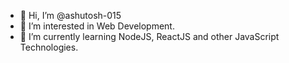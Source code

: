 - 👋 Hi, I’m @ashutosh-015
- 👀 I’m interested in Web Development.
- 🌱 I’m currently learning NodeJS, ReactJS and other JavaScript Technologies.

<!---
ashutosh-015/ashutosh-015 is a ✨ special ✨ repository because its `README.md` (this file) appears on your GitHub profile.
You can click the Preview link to take a look at your changes.
--->
